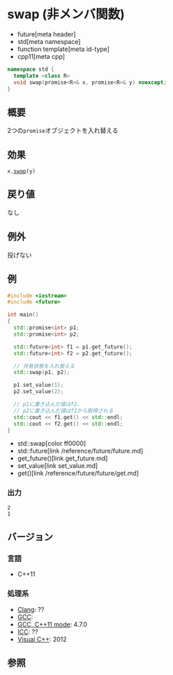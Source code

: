 # swap (非メンバ関数)
* future[meta header]
* std[meta namespace]
* function template[meta id-type]
* cpp11[meta cpp]

```cpp
namespace std {
  template <class R>
  void swap(promise<R>& x, promise<R>& y) noexcept;
}
```

## 概要
2つの`promise`オブジェクトを入れ替える


## 効果
`x.`[`swap`](swap_free.md)`(y)`


## 戻り値
なし


## 例外
投げない


## 例
```cpp example
#include <iostream>
#include <future>

int main()
{
  std::promise<int> p1;
  std::promise<int> p2;

  std::future<int> f1 = p1.get_future();
  std::future<int> f2 = p2.get_future();

  // 共有状態を入れ替える
  std::swap(p1, p2);

  p1.set_value(1);
  p2.set_value(2);

  // p1に書き込んだ値はf2、
  // p2に書き込んだ値はf1から取得される
  std::cout << f1.get() << std::endl;
  std::cout << f2.get() << std::endl;
}
```
* std::swap[color ff0000]
* std::future[link /reference/future/future.md]
* get_future()[link get_future.md]
* set_value[link set_value.md]
* get()[link /reference/future/future/get.md]

### 出力
```
2
1
```

## バージョン
### 言語
- C++11

### 処理系
- [Clang](/implementation.md#clang): ??
- [GCC](/implementation.md#gcc): 
- [GCC, C++11 mode](/implementation.md#gcc): 4.7.0
- [ICC](/implementation.md#icc): ??
- [Visual C++](/implementation.md#visual_cpp): 2012


## 参照


